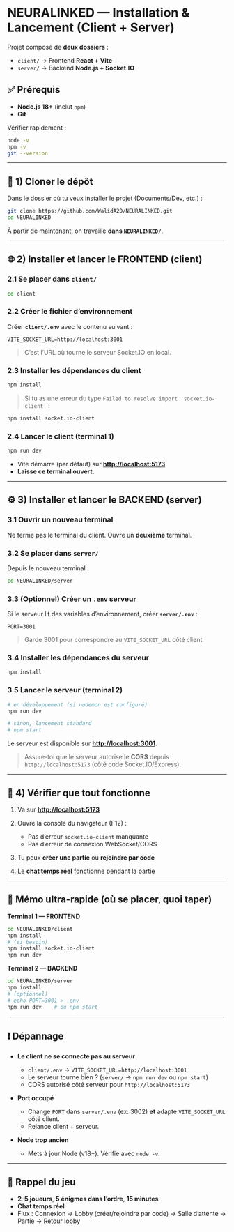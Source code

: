 # NEURALINKED — Installation & Lancement (Client + Server)

Projet composé de **deux dossiers** :

* `client/` → Frontend **React + Vite**
* `server/` → Backend **Node.js + Socket.IO**

## ✅ Prérequis

* **Node.js 18+** (inclut `npm`)
* **Git**

Vérifier rapidement :

```bash
node -v
npm -v
git --version
```

---

## 🚀 1) Cloner le dépôt

Dans le dossier où tu veux installer le projet (Documents/Dev, etc.) :

```bash
git clone https://github.com/WalidA2D/NEURALINKED.git
cd NEURALINKED
```

À partir de maintenant, on travaille **dans `NEURALINKED/`**.

---

## 🌐 2) Installer et lancer le FRONTEND (client)

### 2.1 Se placer dans `client/`

```bash
cd client
```

### 2.2 Créer le fichier d’environnement

Créer **`client/.env`** avec le contenu suivant :

```
VITE_SOCKET_URL=http://localhost:3001
```

> C’est l’URL où tourne le serveur Socket.IO en local.

### 2.3 Installer les dépendances du client

```bash
npm install
```

> Si tu as une erreur du type `Failed to resolve import 'socket.io-client'` :

```bash
npm install socket.io-client
```

### 2.4 Lancer le client (terminal 1)

```bash
npm run dev
```

* Vite démarre (par défaut) sur **[http://localhost:5173](http://localhost:5173)**
* **Laisse ce terminal ouvert.**

---

## ⚙️ 3) Installer et lancer le BACKEND (server)

### 3.1 Ouvrir **un nouveau terminal**

Ne ferme pas le terminal du client. Ouvre un **deuxième** terminal.

### 3.2 Se placer dans `server/`

Depuis le nouveau terminal :

```bash
cd NEURALINKED/server
```

### 3.3 (Optionnel) Créer un `.env` serveur

Si le serveur lit des variables d’environnement, créer **`server/.env`** :

```
PORT=3001
```

> Garde 3001 pour correspondre au `VITE_SOCKET_URL` côté client.

### 3.4 Installer les dépendances du serveur

```bash
npm install
```

### 3.5 Lancer le serveur (terminal 2)

```bash
# en développement (si nodemon est configuré)
npm run dev

# sinon, lancement standard
# npm start
```

Le serveur est disponible sur **[http://localhost:3001](http://localhost:3001)**.

> Assure-toi que le serveur autorise le **CORS** depuis `http://localhost:5173` (côté code Socket.IO/Express).

---

## 🧪 4) Vérifier que tout fonctionne

1. Va sur **[http://localhost:5173](http://localhost:5173)**
2. Ouvre la console du navigateur (F12) :

   * Pas d’erreur `socket.io-client` manquante
   * Pas d’erreur de connexion WebSocket/CORS
3. Tu peux **créer une partie** ou **rejoindre par code**
4. Le **chat temps réel** fonctionne pendant la partie

---

## 🧰 Mémo ultra-rapide (où se placer, quoi taper)

**Terminal 1 — FRONTEND**

```bash
cd NEURALINKED/client
npm install
# (si besoin)
npm install socket.io-client
npm run dev
```

**Terminal 2 — BACKEND**

```bash
cd NEURALINKED/server
npm install
# (optionnel)
# echo PORT=3001 > .env
npm run dev    # ou npm start
```

---

## ❗ Dépannage

* **Le client ne se connecte pas au serveur**

  * `client/.env` → `VITE_SOCKET_URL=http://localhost:3001`
  * Le serveur tourne bien ? (`server/` → `npm run dev` ou `npm start`)
  * CORS autorisé côté serveur pour `http://localhost:5173`

* **Port occupé**

  * Change `PORT` dans `server/.env` (ex: 3002) **et** adapte `VITE_SOCKET_URL` côté client.
  * Relance client + serveur.

* **Node trop ancien**

  * Mets à jour Node (v18+). Vérifie avec `node -v`.

---

## 📝 Rappel du jeu

* **2–5 joueurs**, **5 énigmes dans l’ordre**, **15 minutes**
* **Chat temps réel**
* Flux : Connexion → Lobby (créer/rejoindre par code) → Salle d’attente → Partie → Retour lobby
